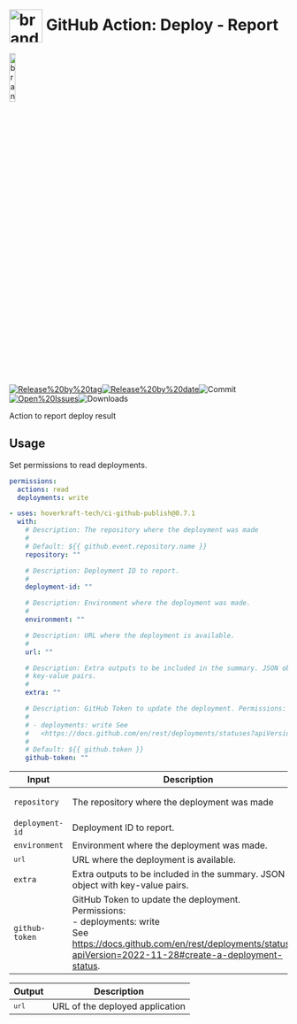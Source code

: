 <!-- start title -->

# <img src=".github/ghadocs/branding.svg" width="60px" align="center" alt="branding<icon:list color:blue>" /> GitHub Action: Deploy - Report

<!-- end title -->
<!--
// jscpd:ignore-start
-->
<!-- start branding -->

<img src=".github/ghadocs/branding.svg" width="15%" align="center" alt="branding<icon:list color:blue>" />

<!-- end branding -->
<!-- markdownlint-disable MD013 -->
<!-- start badges -->

<a href="https%3A%2F%2Fgithub.com%2Fhoverkraft-tech%2Fci-github-publish%2Freleases%2Flatest"><img src="https://img.shields.io/github/v/release/hoverkraft-tech/ci-github-publish?display_name=tag&sort=semver&logo=github&style=flat-square" alt="Release%20by%20tag" /></a><a href="https%3A%2F%2Fgithub.com%2Fhoverkraft-tech%2Fci-github-publish%2Freleases%2Flatest"><img src="https://img.shields.io/github/release-date/hoverkraft-tech/ci-github-publish?display_name=tag&sort=semver&logo=github&style=flat-square" alt="Release%20by%20date" /></a><img src="https://img.shields.io/github/last-commit/hoverkraft-tech/ci-github-publish?logo=github&style=flat-square" alt="Commit" /><a href="https%3A%2F%2Fgithub.com%2Fhoverkraft-tech%2Fci-github-publish%2Fissues"><img src="https://img.shields.io/github/issues/hoverkraft-tech/ci-github-publish?logo=github&style=flat-square" alt="Open%20Issues" /></a><img src="https://img.shields.io/github/downloads/hoverkraft-tech/ci-github-publish/total?logo=github&style=flat-square" alt="Downloads" />

<!-- end badges -->
<!--
// jscpd:ignore-end
-->
<!-- start description -->

Action to report deploy result

<!-- end description -->
<!-- start contents -->
<!-- end contents -->

## Usage

Set permissions to read deployments.

```yaml
permissions:
  actions: read
  deployments: write
```

<!-- start usage -->

```yaml
- uses: hoverkraft-tech/ci-github-publish@0.7.1
  with:
    # Description: The repository where the deployment was made
    #
    # Default: ${{ github.event.repository.name }}
    repository: ""

    # Description: Deployment ID to report.
    #
    deployment-id: ""

    # Description: Environment where the deployment was made.
    #
    environment: ""

    # Description: URL where the deployment is available.
    #
    url: ""

    # Description: Extra outputs to be included in the summary. JSON object with
    # key-value pairs.
    #
    extra: ""

    # Description: GitHub Token to update the deployment. Permissions:
    #
    # - deployments: write See
    #   <https://docs.github.com/en/rest/deployments/statuses?apiVersion=2022-11-28#create-a-deployment-status>.
    #
    # Default: ${{ github.token }}
    github-token: ""
```

<!-- end usage -->
<!--
// jscpd:ignore-start
-->
<!-- start inputs -->

| **Input**                  | **Description**                                                                                                                                                                                       | **Default**                                      | **Required** |
| -------------------------- | ----------------------------------------------------------------------------------------------------------------------------------------------------------------------------------------------------- | ------------------------------------------------ | ------------ |
| <code>repository</code>    | The repository where the deployment was made                                                                                                                                                          | <code>${{ github.event.repository.name }}</code> | **false**    |
| <code>deployment-id</code> | Deployment ID to report.                                                                                                                                                                              |                                                  | **false**    |
| <code>environment</code>   | Environment where the deployment was made.                                                                                                                                                            |                                                  | **false**    |
| <code>`url`</code>         | URL where the deployment is available.                                                                                                                                                                |                                                  | **false**    |
| <code>extra</code>         | Extra outputs to be included in the summary. JSON object with key-value pairs.                                                                                                                        |                                                  | **false**    |
| <code>github-token</code>  | GitHub Token to update the deployment.<br />Permissions:<br /> - deployments: write<br />See <https://docs.github.com/en/rest/deployments/statuses?apiVersion=2022-11-28#create-a-deployment-status>. | <code>${{ github.token }}</code>                 | **false**    |

<!-- end inputs -->
<!--
// jscpd:ignore-end
-->
<!-- start outputs -->

| **Output**         | **Description**                 |
| ------------------ | ------------------------------- |
| <code>`url`</code> | URL of the deployed application |

<!-- end outputs -->
<!-- start [.github/ghadocs/examples/] -->
<!-- end [.github/ghadocs/examples/] -->
